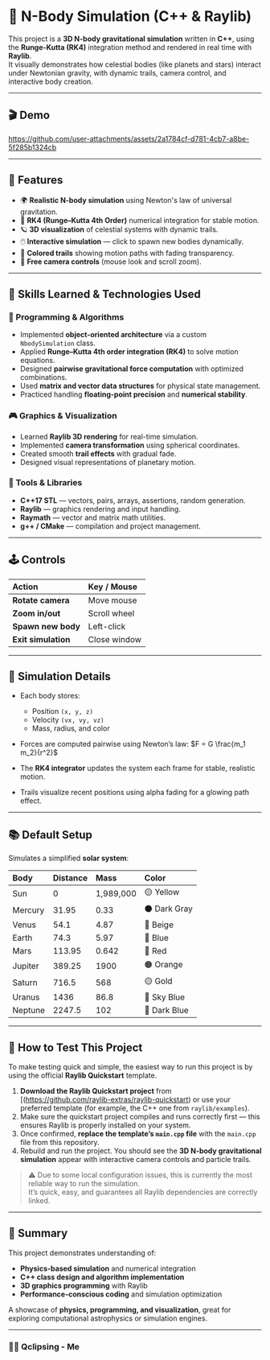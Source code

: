 
# 🌌 N-Body Simulation (C++ & Raylib)

This project is a **3D N-body gravitational simulation** written in **C++**, using the **Runge-Kutta (RK4)** integration method and rendered in real time with **Raylib**.  
It visually demonstrates how celestial bodies (like planets and stars) interact under Newtonian gravity, with dynamic trails, camera control, and interactive body creation.

---

## 🎬 Demo

https://github.com/user-attachments/assets/2a1784cf-d781-4cb7-a8be-5f285b1324cb

---

## 🚀 Features

- 🌍 **Realistic N-body simulation** using Newton's law of universal gravitation.  
- 🧮 **RK4 (Runge–Kutta 4th Order)** numerical integration for stable motion.  
- 🪐 **3D visualization** of celestial systems with dynamic trails.  
- 🖱️ **Interactive simulation** — click to spawn new bodies dynamically.  
- 🎨 **Colored trails** showing motion paths with fading transparency.  
- 🎥 **Free camera controls** (mouse look and scroll zoom).

---

## 🧠 Skills Learned & Technologies Used

### 🧩 Programming & Algorithms
- Implemented **object-oriented architecture** via a custom `NbodySimulation` class.
- Applied **Runge–Kutta 4th order integration (RK4)** to solve motion equations.
- Designed **pairwise gravitational force computation** with optimized combinations.
- Used **matrix and vector data structures** for physical state management.
- Practiced handling **floating-point precision** and **numerical stability**.

### 🎮 Graphics & Visualization
- Learned **Raylib 3D rendering** for real-time simulation.
- Implemented **camera transformation** using spherical coordinates.
- Created smooth **trail effects** with gradual fade.
- Designed visual representations of planetary motion.

### 🧰 Tools & Libraries
- **C++17 STL** — vectors, pairs, arrays, assertions, random generation.
- **Raylib** — graphics rendering and input handling.
- **Raymath** — vector and matrix math utilities.
- **g++ / CMake** — compilation and project management.

---

## 🕹️ Controls

| Action              | Key / Mouse  |
| :------------------ | :----------- |
| **Rotate camera**   | Move mouse   |
| **Zoom in/out**     | Scroll wheel |
| **Spawn new body**  | Left-click   |
| **Exit simulation** | Close window |

---

## 🌠 Simulation Details

* Each body stores:

  * Position `(x, y, z)`
  * Velocity `(vx, vy, vz)`
  * Mass, radius, and color
* Forces are computed pairwise using Newton’s law: $F = G \frac{m_1 m_2}{r^2}$
* The **RK4 integrator** updates the system each frame for stable, realistic motion.
* Trails visualize recent positions using alpha fading for a glowing path effect.

---

## 📚 Default Setup

Simulates a simplified **solar system**:

| Body    | Distance | Mass      | Color        |
| :------ | :------- | :-------- | :----------- |
| Sun     | 0        | 1,989,000 | 🟡 Yellow    |
| Mercury | 31.95    | 0.33      | ⚫ Dark Gray  |
| Venus   | 54.1     | 4.87      | 🤍 Beige     |
| Earth   | 74.3     | 5.97      | 🔵 Blue      |
| Mars    | 113.95   | 0.642     | 🔴 Red       |
| Jupiter | 389.25   | 1900      | 🟠 Orange    |
| Saturn  | 716.5    | 568       | 🟡 Gold      |
| Uranus  | 1436     | 86.8      | 💙 Sky Blue  |
| Neptune | 2247.5   | 102       | 🔵 Dark Blue |

---

## 🧩 How to Test This Project

To make testing quick and simple, the easiest way to run this project is by using the official **Raylib Quickstart** template.

1. **Download the Raylib Quickstart project** from [(https://github.com/raylib-extras/raylib-quickstart) or use your preferred template (for example, the C++ one from `raylib/examples`).  
2. Make sure the quickstart project compiles and runs correctly first — this ensures Raylib is properly installed on your system.  
3. Once confirmed, **replace the template’s `main.cpp` file** with the `main.cpp` file from this repository.  
4. Rebuild and run the project. You should see the **3D N-body gravitational simulation** appear with interactive camera controls and particle trails.

> ⚠️ Due to some local configuration issues, this is currently the most reliable way to run the simulation.  
> It’s quick, easy, and guarantees all Raylib dependencies are correctly linked.

---

## 🏁 Summary

This project demonstrates understanding of:

* **Physics-based simulation** and numerical integration
* **C++ class design and algorithm implementation**
* **3D graphics programming** with Raylib
* **Performance-conscious coding** and simulation optimization

A showcase of **physics, programming, and visualization**, great for exploring computational astrophysics or simulation engines.

---

### 🧑‍🚀 Qclipsing - Me

